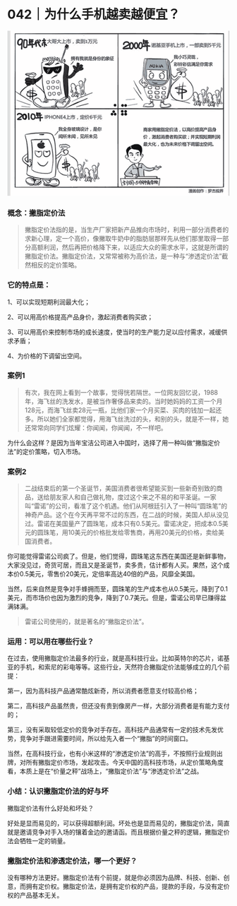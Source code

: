 # 042｜为什么手机越卖越便宜？

![](img/b854c2b1a329fcb595c8f80eb8a7669f.jpg)

### 概念：撇脂定价法

> 撇脂定价法指的是，当生产厂家把新产品推向市场时，利用一部分消费者的求新心理，定一个高价，像撇取牛奶中的脂肪层那样先从他们那里取得一部分高额利润，然后再把价格降下来，以适应大众的需求水平，这就是所谓的撇脂定价法。撇脂定价法，又常常被称为高价法，是一种与“渗透定价法”截然相反的定价策略。

### 它的特点是：

1、可以实现短期利润最大化；

2、可以用高价格提高产品身价，激起消费者购买欲；

3、可以用高价来控制市场的成长速度，使当时的生产能力足以应付需求，减缓供求矛盾；

4、为价格的下调留出空间。

### 案例1

> 有次，我在网上看到一个故事，觉得恍若隔世。一位网友回忆说，1988年，海飞丝的洗发水，是被当作奢侈品来卖的。当时她妈妈的工资一个月128元，而海飞丝卖28元一瓶，比他们家一个月买菜、买肉的钱加一起还多。所以她们全家都觉得，用海飞丝洗过的头，和别的头，就是不一样，她还常常向同学们炫耀：你闻闻，你闻闻，不一样吧。

为什么会这样？是因为当年宝洁公司进入中国时，选择了用一种叫做“撇脂定价法”的定价策略，切入市场。

### 案例2

> 二战结束后的第一个圣诞节，美国消费者很希望能买到一些新奇别致的商品，送给朋友家人和自己做礼物，度过这个来之不易的和平圣诞。一家叫“雷诺”的公司，看准了这个机遇。他们从阿根廷引入了一种叫“圆珠笔”的神奇产品。这个在今天再平常不过的东西，在二战的时候，美国人却从没见过。雷诺在美国量产了圆珠笔，成本只有0.5美元。雷诺决定，把成本0.5美元的圆珠笔，用10美元的价格批发给零售商，再用20美元的价格，卖给美国消费者。

你可能觉得雷诺公司疯了。但是，他们觉得，圆珠笔这东西在美国还是新鲜事物，大家没见过，奇货可居，而且又是圣诞节，卖多贵，估计都有人买。果然，这个成本价0.5美元，零售价20美元，定倍率高达40倍的产品，风靡全美国。

当然，后来自然是竞争对手蜂拥而至，圆珠笔的生产成本也从0.5美元，降到了0.1美元，而市场价也因为激烈的竞争，降到了0.7美元。但是，雷诺公司早已赚得盆满钵满。

> 雷诺公司使用的，就是著名的“撇脂定价法”。

### 运用：可以用在哪些行业？

在过去，使用撇脂定价法最多的行业，就是高科技行业。比如英特尔的芯片，诺基亚的手机，和索尼的彩电等等。这些行业，天然符合撇脂定价法能够成立的几个前提：

第一，因为高科技产品通常酷炫新奇，所以消费者愿意支付较高价格；

第二，高科技产品虽然贵，但还没有贵到像房产一样，大部分消费者是有能力支付的；

第三，没有采取较低定价的竞争对手存在。高科技产品通常有一定的技术先发优势，竞争对手跟进需要时间，所以给先入者一个“撇脂”的时间窗口。

当然，在高科技行业，也有小米这样的“渗透定价法”的高手，不按照行业规则出牌，对所有撇脂定价市场，发起攻击。今天中国的高科技市场，从定价策略角度看，本质上是在“价量之秤”战场上，“撇脂定价法”与“渗透定价法”之战。

### 小结：认识撇脂定价法的好与坏

撇脂定价法有什么好处和坏处？

好处是显而易见的，可以获得超额利润。坏处也是显而易见的，撇脂定价法，简直就是邀请竞争对手入场的镶着金边的邀请函。而且根据价量之秤的逻辑，撇脂定价法会牺牲一定的销量。

### 撇脂定价法和渗透定价法，哪一个更好？

没有哪种方法更好。撇脂定价法有个前提，就是你必须因为品牌、科技、创新、创意，而拥有定价权。撇脂定价法，是拥有定价权的产品，提款的手段，与没有定价权的产品基本无关。